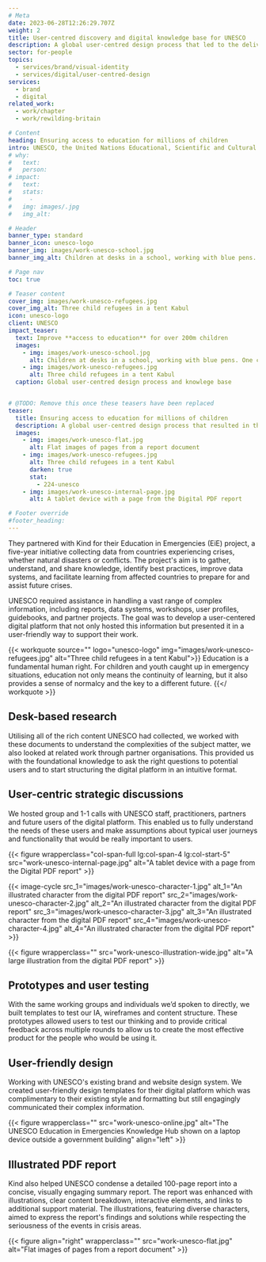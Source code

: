 ```yaml
---
# Meta
date: 2023-06-28T12:26:29.707Z
weight: 2
title: User-centred discovery and digital knowledge base for UNESCO
description: A global user-centred design process that led to the delivery of a digital repository of resources to ensure education in emergencies
sector: for-people
topics:
  - services/brand/visual-identity
  - services/digital/user-centred-design
services:
  - brand
  - digital
related_work:
  - work/chapter
  - work/rewilding-britain

# Content
heading: Ensuring access to education for millions of children
intro: UNESCO, the United Nations Educational, Scientific and Cultural Organisation, promotes peace and security through international cooperation in education, sciences, culture, communication, and information. Their mission is to foster global citizens who are free of hate and intolerance, to provide quality education for all, and to strengthen bonds between nations through cultural heritage.
# why:
#   text: 
#   person: 
# impact:
#   text: 
#   stats:
#     - 
#   img: images/.jpg
#   img_alt: 

# Header
banner_type: standard
banner_icon: unesco-logo
banner_img: images/work-unesco-school.jpg
banner_img_alt: Children at desks in a school, working with blue pens. One child is looking directly at the camera

# Page nav
toc: true

# Teaser content
cover_img: images/work-unesco-refugees.jpg
cover_img_alt: Three child refugees in a tent Kabul
icon: unesco-logo
client: UNESCO
impact_teaser:
  text: Improve **access to education** for over 200m children
  images:
    - img: images/work-unesco-school.jpg
      alt: Children at desks in a school, working with blue pens. One child is looking directly at the camera
    - img: images/work-unesco-refugees.jpg
      alt: Three child refugees in a tent Kabul
  caption: Global user-centred design process and knowlege base


# @TODO: Remove this once these teasers have been replaced
teaser:
  title: Ensuring access to education for millions of children
  description: A global user-centred design process that resulted in the delivery of a digital report and knowledge base to support governments in strengthening the systems that provide education, in preparation for emergencies such as conflict or natural disaster
  images:
    - img: images/work-unesco-flat.jpg
      alt: Flat images of pages from a report document
    - img: images/work-unesco-refugees.jpg
      alt: Three child refugees in a tent Kabul
      darken: true
      stat:
        - 224-unesco
    - img: images/work-unesco-internal-page.jpg
      alt: A tablet device with a page from the Digital PDF report

# Footer override
#footer_heading:
---
```


<!-- Text left -->
<div class="w-full grid grid-cols-12 gap-x-2.5 gap-y-6 lg:gap-6 xl:gap-8">
  <div class="prose col-span-full lg:col-span-8">

  They partnered with Kind for their Education in Emergencies (EiE) project, a five-year initiative collecting data from countries experiencing crises, whether natural disasters or conflicts. The project's aim is to gather, understand, and share knowledge, identify best practices, improve data systems, and facilitate learning from affected countries to prepare for and assist future crises.

  UNESCO required assistance in handling a vast range of complex information, including reports, data systems, workshops, user profiles, guidebooks, and partner projects. The goal was to develop a user-centered digital platform that not only hosted this information but presented it in a user-friendly way to support their work.

  </div>
</div>

{{< workquote source="" logo="unesco-logo" img="images/work-unesco-refugees.jpg" alt="Three child refugees in a tent Kabul">}}
Education is a fundamental human right. For children and youth caught up in emergency situations, education not only means the continuity of learning, but it also provides a sense of normalcy and the key to a different future.
{{</ workquote >}}

<!-- Text right -->
<div class="w-full grid grid-cols-12 gap-x-2.5 gap-y-6 lg:gap-6 xl:gap-8">
  <div class="prose col-span-full lg:col-span-8 lg:col-start-5">

  ## Desk-based research

  Utilising all of the rich content UNESCO had collected, we worked with these documents to understand the complexities of the subject matter, we also looked at related work through partner organisations. This provided us with the foundational knowledge to ask the right questions to potential users and to start structuring the digital platform in an intuitive format.

  ## User-centric strategic discussions

  We hosted group and 1-1 calls with UNESCO staff, practitioners, partners and future users of the digital platform. This enabled us to fully understand the needs of these users and make assumptions about typical user journeys and functionality that would be really important to users.

  </div>
</div>


<div class="w-full grid grid-cols-12 gap-x-2.5 gap-y-6 lg:gap-6 xl:gap-8">
  {{< figure wrapperclass="col-span-full lg:col-span-4 lg:col-start-5" src="work-unesco-internal-page.jpg" alt="A tablet device with a page from the Digital PDF report" >}}

  <div class="flex items-center bg-white col-span-full lg:col-span-4">

  {{< image-cycle
    src_1="images/work-unesco-character-1.jpg"
    alt_1="An illustrated character from the digital PDF report"
    src_2="images/work-unesco-character-2.jpg"
    alt_2="An illustrated character from the digital PDF report"
    src_3="images/work-unesco-character-3.jpg"
    alt_3="An illustrated character from the digital PDF report"
    src_4="images/work-unesco-character-4.jpg"
    alt_4="An illustrated character from the digital PDF report" >}}

  </div>
</div>

{{< figure wrapperclass="" src="work-unesco-illustration-wide.jpg" alt="A large illustration from the digital PDF report" >}}

<!-- Text left -->
<div class="w-full grid grid-cols-12 gap-x-2.5 gap-y-6 lg:gap-6 xl:gap-8">
  <div class="prose col-span-full lg:col-span-8">

  ## Prototypes and user testing

  With the same working groups and individuals we’d spoken to directly, we built templates to test our IA, wireframes and content structure. These prototypes allowed users to test our thinking and to provide critical feedback across multiple rounds to allow us to create the most effective product for the people who would be using it.

  ## User-friendly design

  Working with UNESCO's existing brand and website design system. We created user-friendly design templates for their digital platform which was complimentary to their existing style and formatting but still engagingly communicated their complex information. 

  </div>
</div>

{{< figure wrapperclass="" src="work-unesco-online.jpg" alt="The UNESCO Education in Emergencies Knowledge Hub shown on a laptop device outside a government building" align="left" >}}

<!-- Text right -->
<div class="w-full grid grid-cols-12 gap-x-2.5 gap-y-6 lg:gap-6 xl:gap-8">
  <div class="prose col-span-full lg:col-span-8 lg:col-start-5">

  ## Illustrated PDF report

  Kind also helped UNESCO condense a detailed 100-page report into a concise, visually engaging summary report. The report was enhanced with illustrations, clear content breakdown, interactive elements, and links to additional support material. The illustrations, featuring diverse characters, aimed to express the report's findings and solutions while respecting the seriousness of the events in crisis areas.

  </div>
</div>

{{< figure align="right" wrapperclass="" src="work-unesco-flat.jpg" alt="Flat images of pages from a report document" >}}